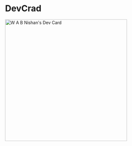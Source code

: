 # DevCrad
<a href="https://app.daily.dev/NishHub"><img src="https://api.daily.dev/devcards/fd283ba74b1847f9b8162b6f189d9b09.png?r=uuf" width="400" alt="W A B Nishan's Dev Card"/></a>
